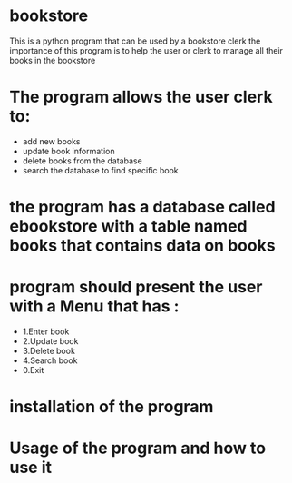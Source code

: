 # bookstore
This is a python program that can be used by a bookstore clerk
the importance of this program is to help the user or clerk to manage all their books in the bookstore

# The program allows the user clerk to:
- add new books
- update book information
- delete books from the database
- search the database to find specific book

# the program has a database called ebookstore with a table named books that contains data on books
# program should present the user with a Menu that has :

- 1.Enter book
- 2.Update book
- 3.Delete book
- 4.Search book
- 0.Exit

# installation of the program


# Usage of the program and how to use it
